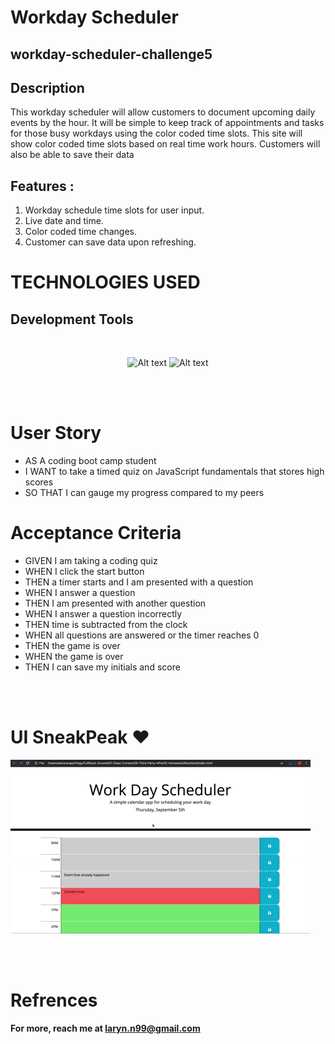 

# Workday Scheduler

## workday-scheduler-challenge5

## Description
This workday scheduler will allow customers to document upcoming daily events by the hour. It will be simple to keep track of appointments and tasks for those busy workdays using the color coded time slots. This site will show color coded time slots based on real time work hours. Customers will also be able to save their data 


##  Features :

1) Workday schedule time slots for user input.
2) Live date and time.
3) Color coded time changes.
4) Customer can save data upon refreshing.

# TECHNOLOGIES USED 

## Development Tools 
<br>
<div align="center">

![Alt text](dev-tools.png)
![Alt text](gh.png)

</div>

<br></br>

# User Story
- AS A coding boot camp student
- I WANT to take a timed quiz on JavaScript fundamentals that stores high scores
- SO THAT I can gauge my progress compared to my peers

# Acceptance Criteria
- GIVEN I am taking a coding quiz
- WHEN I click the start button
- THEN a timer starts and I am presented with a question
- WHEN I answer a question
- THEN I am presented with another question
- WHEN I answer a question incorrectly
- THEN time is subtracted from the clock
- WHEN all questions are answered or the timer reaches 0
- THEN the game is over
- WHEN the game is over
- THEN I can save my initials and score

<br></br>

# UI SneakPeak ❤️ 

![Alt text](images/05-third-party-apis-homework-demo.gif)

<br><br>

# Refrences



**For more, reach me at laryn.n99@gmail.com**

<br>
